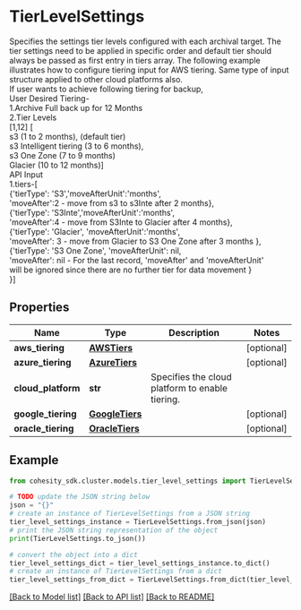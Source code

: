 # TierLevelSettings

Specifies the settings tier levels configured with each archival target. The tier settings need to be applied in specific order and default tier should always be passed as first entry in tiers array. The following example illustrates how to configure tiering input for AWS tiering. Same type of input structure applied to other cloud platforms also. <br>If user wants to achieve following tiering for backup, <br>User Desired Tiering- <br><t>1.Archive Full back up for 12 Months <br><t>2.Tier Levels <br><t><t>[1,12] [ <br><t><t><t>s3 (1 to 2 months), (default tier) <br><t><t><t>s3 Intelligent tiering (3 to 6 months), <br><t><t><t>s3 One Zone (7 to 9 months) <br><t><t><t>Glacier (10 to 12 months)] <br><t>API Input <br><t><t>1.tiers-[ <br><t><t><t>{'tierType': 'S3','moveAfterUnit':'months', <br><t><t><t>'moveAfter':2 - move from s3 to s3Inte after 2 months}, <br><t><t><t>{'tierType': 'S3Inte','moveAfterUnit':'months', <br><t><t><t>'moveAfter':4 - move from S3Inte to Glacier after 4 months}, <br><t><t><t>{'tierType': 'Glacier', 'moveAfterUnit':'months', <br><t><t><t>'moveAfter': 3 - move from Glacier to S3 One Zone after 3 months }, <br><t><t><t>{'tierType': 'S3 One Zone', 'moveAfterUnit': nil, <br><t><t><t>'moveAfter': nil - For the last record, 'moveAfter' and 'moveAfterUnit' <br><t><t><t>will be ignored since there are no further tier for data movement } <br><t><t><t>}]

## Properties

Name | Type | Description | Notes
------------ | ------------- | ------------- | -------------
**aws_tiering** | [**AWSTiers**](AWSTiers.md) |  | [optional] 
**azure_tiering** | [**AzureTiers**](AzureTiers.md) |  | [optional] 
**cloud_platform** | **str** | Specifies the cloud platform to enable tiering. | 
**google_tiering** | [**GoogleTiers**](GoogleTiers.md) |  | [optional] 
**oracle_tiering** | [**OracleTiers**](OracleTiers.md) |  | [optional] 

## Example

```python
from cohesity_sdk.cluster.models.tier_level_settings import TierLevelSettings

# TODO update the JSON string below
json = "{}"
# create an instance of TierLevelSettings from a JSON string
tier_level_settings_instance = TierLevelSettings.from_json(json)
# print the JSON string representation of the object
print(TierLevelSettings.to_json())

# convert the object into a dict
tier_level_settings_dict = tier_level_settings_instance.to_dict()
# create an instance of TierLevelSettings from a dict
tier_level_settings_from_dict = TierLevelSettings.from_dict(tier_level_settings_dict)
```
[[Back to Model list]](../README.md#documentation-for-models) [[Back to API list]](../README.md#documentation-for-api-endpoints) [[Back to README]](../README.md)


